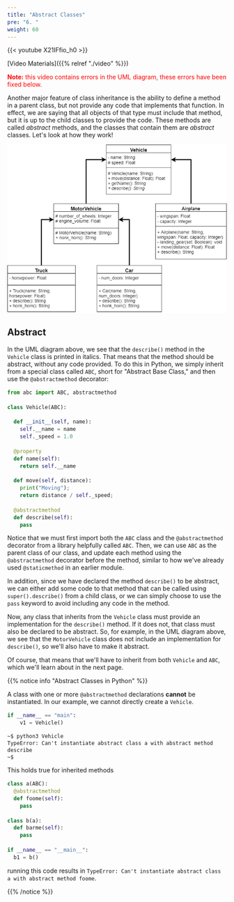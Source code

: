 ```yaml
---
title: "Abstract Classes"
pre: "6. "
weight: 60
---
```


{{< youtube X21IFfio_h0  >}}

[Video Materials]({{% relref "./video" %}})

<p style="color:red"><b>Note:</b> this video contains errors in the UML diagram, these errors have been fixed below.</p>


Another major feature of class inheritance is the ability to define a method in a parent class, but not provide any code that implements that function. In effect, we are saying that all objects of that type must include that method, but it is up to the child classes to provide the code. These methods are called _abstract_ methods, and the classes that contain them are _abstract_ classes. Let's look at how they work!

![Vehicle UML Diagram](/images/13-inherit/12.7.j.uml.png)

## Abstract

In the UML diagram above, we see that the `describe()` method in the `Vehicle` class is printed in italics. That means that the method should be abstract, without any code provided. To do this in Python, we simply inherit from a special class called `ABC`, short for "Abstract Base Class," and then use the `@abstractmethod` decorator:

```python
from abc import ABC, abstractmethod

class Vehicle(ABC):
  
  def __init__(self, name):
    self.__name = name
    self._speed = 1.0
    
  @property
  def name(self):
    return self.__name
    
  def move(self, distance):
    print("Moving");
    return distance / self._speed;
  
  @abstractmethod
  def describe(self):
    pass
```

Notice that we must first import both the `ABC` class and the `@abstractmethod` decorator from a library helpfully called `ABC`. Then, we can use `ABC` as the parent class of our class, and update each method using the `@abstractmethod` decorator before the method, similar to how we've already used `@staticmethod` in an earlier module. 

In addition, since we have declared the method `describe()` to be abstract, we can either add some code to that method that can be called using `super().describe()` from a child class, or we can simply choose to use the `pass` keyword to avoid including any code in the method.

Now, any class that inherits from the `Vehicle` class must provide an implementation for the `describe()` method. If it does not, that class must also be declared to be abstract. So, for example, in the UML diagram above, we see that the `MotorVehicle` class does not include an implementation for `describe()`, so we'll also have to make it abstract. 

Of course, that means that we'll have to inherit from both `Vehicle` and `ABC`, which we'll learn about in the next page. 

{{% notice info "Abstract Classes in Python" %}}

A class with one or more `@abstractmethod` declarations **cannot** be instantiated.  In our example, we cannot directly create a `Vehicle`.

``` python
if __name__ == "main":
    v1 = Vehicle()
```

```
~$ python3 Vehicle
TypeError: Can't instantiate abstract class a with abstract method describe
~$
```

This holds true for inherited methods

```python
class a(ABC):
  @abstractmethod
  def foome(self):
    pass

class b(a):
  def barme(self): 
    pass

if __name__ == "__main__":
  b1 = b()

```

running this code results in `TypeError: Can't instantiate abstract class a with abstract method foome`.

{{% /notice %}}

